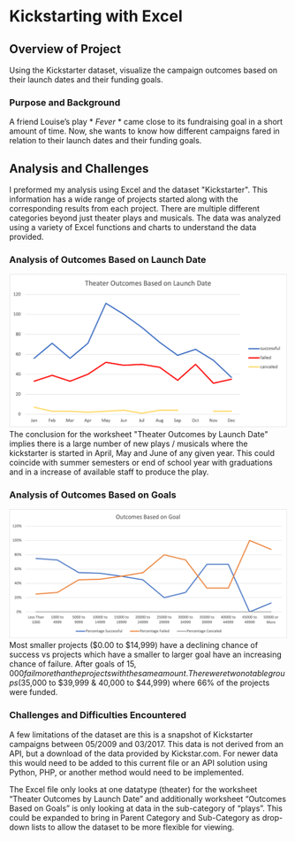 # Kickstarting with Excel

## Overview of Project
Using the Kickstarter dataset, visualize the campaign outcomes based on their launch dates and their funding goals. 

### Purpose and Background
A friend Louise’s play * *Fever* * came close to its fundraising goal in a short amount of time. Now, she wants to know how different campaigns fared in relation to their launch dates and their funding goals.

## Analysis and Challenges
I preformed my analysis using Excel and the dataset "Kickstarter". This information has a wide range of projects started along with the corresponding results from each project. There are multiple different categories beyond just theater plays and musicals. The data was analyzed using a variety of Excel functions and charts to understand the data provided.  

### Analysis of Outcomes Based on Launch Date
![Theater_Outcomes_vs_Launch](Resources/Theater_Outcomes_vs_Launch.png)
The conclusion for the worksheet "Theater Outcomes by Launch Date" implies there is a large number of new plays / musicals where the kickstarter is started in April, May and June of any given year. This could coincide with summer semesters or end of school year with graduations and in a increase of available staff to produce the play. 

### Analysis of Outcomes Based on Goals
![Outcomes_vs_Goals](/Resources/Outcomes_vs_Goals.png)
Most smaller projects ($0.00 to $14,999) have a declining chance of success vs projects which have a smaller to larger goal have an increasing chance of failure. After goals of $15,000 fail more than the projects with the same amount. There were two notable groups ($35,000 to $39,999 & 40,000 to $44,999) where 66% of the projects were funded. 

### Challenges and Difficulties Encountered
A few limitations of the dataset are this is a snapshot of Kickstarter campaigns between 05/2009 and 03/2017. This data is not derived from an API, but a download of the data provided by Kickstar.com. For newer data this would need to be added to this current file or an API solution using Python, PHP, or another method would need to be implemented. 

The Excel file only looks at one datatype (theater) for the worksheet “Theater Outcomes by Launch Date” and additionally worksheet “Outcomes Based on Goals” is only looking at data in the sub-category of “plays”. This could be expanded to bring in Parent Category and Sub-Category as drop-down lists to allow the dataset to be more flexible for viewing. 
